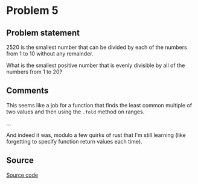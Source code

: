 # Problem 5

## Problem statement

2520 is the smallest number that can be divided by each of the numbers
from 1 to 10 without any remainder.

What is the smallest positive number that is evenly divisible by all
of the numbers from 1 to 20?

## Comments

This seems like a job for a function that finds the least common
multiple of two values and then using the `.fold` method on
ranges.

...

And indeed it was, modulo a few quirks of rust that I'm still learning
(like forgetting to specify function return values each time).


## Source

[Source code](https://github.com/fizbin/pe100challenge/blob/master{{page.url}}src/main.rs)
